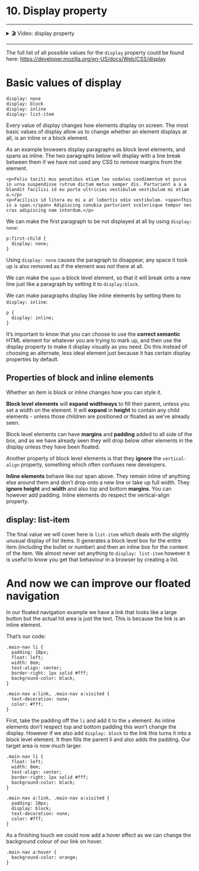 # 10. Display property

---

<details>
    <summary>🎬 Video: display property</summary><div class='video-container'>
        <iframe src="https://www.youtube.com/embed/74HOVtCR21Y?rel=0" frameborder="0" allow="accelerometer; autoplay; encrypted-media; gyroscope; picture-in-picture" allowfullscreen rel='0'></iframe></div>
</details>

---


The full list of all possible values for the `display` property could be found here: https://developer.mozilla.org/en-US/docs/Web/CSS/display


# Basic values of display
    display: none
    display: block
    display: inline
    display: list-item

Every value of display changes how elements display on screen. The most basic values of display allow us to change whether an element displays at all, is an inline or a block element.

As an example browsers display paragraphs as block level elements, and spans as inline. The two paragraphs below will display with a line break between them if we have not used any CSS to remove margins from the element.

    <p>Felis taciti mus penatibus etiam leo sodales condimentum et purus in urna suspendisse rutrum dictum metus semper dis. Parturient a a a blandit facilisi id eu porta ultricies vestibulum vestibulum mi etiam a.</p>
    <p>Facilisis id litora eu mi a at lobortis odio vestibulum. <span>This is a span.</span> Adipiscing conubia parturient scelerisque tempor nec cras adipiscing nam interdum.</p>

We can make the first paragraph to be not displayed at all by using `display: none`:


    p:first-child {
      display: none;
    }

Using `display: none` causes the paragraph to disappear, any space it took up is also removed as if the element was not there at all.

We can make the `span` a block level element, so that it will break onto a new line just like a paragraph by setting it to `display:block`.

We can make paragraphs display like inline elements by setting them to `display: inline`:

    p {
      display: inline;
    }

It’s important to know that you can choose to use the **correct semantic** HTML element for whatever you are trying to mark up, and then use the display property to make it display visually as you need. Do this instead of choosing an alternate, less ideal element just because it has certain display properties by default.


## Properties of block and inline elements

Whether an item is block or inline changes how you can style it. 

**Block level** **elements** will **expand** **widthways** to fill their parent, unless you set a width on the element. It will **expand** in **height** to contain any child elements - unless those children are positioned or floated as we’ve already seen.

Block level elements can have **margins** and **padding** added to all side of the box, and as we have already seen they will drop below other elements in the display unless they have been floated.

Another property of block level elements is that they **ignore** the `vertical-align` property, something which often confuses new developers.

**Inline elements** behave like our span above. They remain inline of anything else around them and don’t drop onto a new line or take up full width. They **ignore height** and **width** and also top and bottom **margins**. You can however add padding. Inline elements do respect the vertical-align property.

## display: list-item

The final value we will cover here is `list-item` which deals with the slightly unusual display of list items. It generates a block level box for the entire item (including the bullet or number) and then an inline box for the content of the item. We almost never set anything to `display: list-item` however it is useful to know you get that behaviour in a browser by creating a list.


# And now we can improve our floated navigation

In our floated navigation example we have a link that looks like a large button but the actual hit area is just the text. This is because the link is an inline element.

That’s our code:

    .main-nav li {
      padding: 10px;
      float: left;
      width: 8em;
      text-align: center;
      border-right: 1px solid #fff;
      background-color: black;
    }
    
    .main-nav a:link, .main-nav a:visited {
      text-decoration: none;
      color: #fff;
    }

First, take the padding off the `li` and add it to the `a` element. As inline elements don’t respect top and bottom padding this won’t change the display. However if we also add `display: block` to the link this turns it into a block level element. It then fills the parent li and also adds the padding. Our target area is now much larger.

    .main-nav li {
      float: left;
      width: 8em;
      text-align: center;
      border-right: 1px solid #fff;
      background-color: black;
    }
    
    .main-nav a:link, .main-nav a:visited {
      padding: 10px;
      display: block;
      text-decoration: none;
      color: #fff;
    }

As a finishing touch we could now add a hover effect as we can change the background colour of our link on hover.

    .main-nav a:hover {
      background-color: orange;
    }

